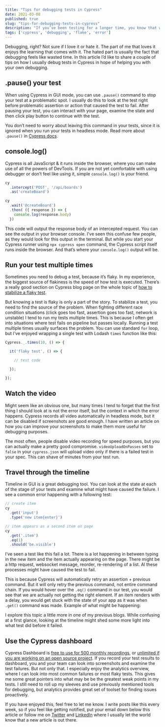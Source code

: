 ```yaml
---
title: "Tips for debugging tests in Cypress"
date: 2021-03-08
published: true
slug: "tips-for-debugging-tests-in-cypress"
description: "If you’ve been testing for a longer time, you know that writing a test is only half of the story. The other half is maintenance. I share a couple of ways you can debug your tests in Cypress in my latest article."
tags: ['cypress', 'debugging', 'flake', 'error']
---
```


Debugging, right? Not sure if I love it or hate it. The part of me that loves it enjoys the learning that comes with it. The hated part is usually the fact that debugging feels like wasted time. In this article I’d like to share a couple of tips on how I usually debug tests in Cypress in hope of helping you with your own debugging.

## .pause() your test
When using Cypress in GUI mode, you can use `.pause()` command to stop your test at a problematic spot. I usually do this to look at the test right before problematic assertion or action that caused the test to fail. After pausing your test, you can interact with your page, examine the state and then click play button to continue with the test.

<v-video alt=".pause() command in action" src="pause.mp4"></v-video>

You don’t need to worry about leaving this command in your tests, since it is ignored when you run your tests in headless mode. Read more about `.pause()` in [Cypress docs](https://docs.cypress.io/api/commands/pause.html#Syntax).

## console.log()
Cypress is all JavaScript & it runs inside the browser, where you can make use of all the powers of DevTools. If you are not yet comfortable with using debugger or don’t feel like using it, simple `console.log()` is your friend.

```js
cy
  .intercept('POST', '/api/boards')
  .as('createBoard')

cy
  .wait('@createBoard')
  .then( ({ response }) => {
    console.log(response.body)
  })

```
This code will output the response body of an intercepted request. You can see the output in your browser console. I’ve seen this confuse few people, as they would look for this output in the terminal. But while you start your Cypress runner using `npx cypress open` command, the Cypress script itself runs inside the browser. And that’s where your `console.log()` output will be.

## Run your test multiple times
Sometimes you need to debug a test, because it’s flaky. In my experience, the biggest source of flakiness is the speed of how test is executed. There’s a really good section on Cypress blog page on the whole topic of [how to stabilize a flaky test](https://cypress.io/blog/tag/flake/).

But knowing a test is flaky is only a part of the story. To stabilize a test, you need to find the source of the problem. When fighting different race condition situations (click goes too fast, assertion goes too fast, network is unstable) I tend to run my tests multiple times. This is because I often get into situations where test fails on pipeline but passes locally. Running a test multiple times usually surfaces the problem. You can use standard `for` loop, but I’ve enjoyed wrapping a single test with Lodash `times` function like this:

```js
Cypress._.times(10, () => {

  it('flaky test', () => {

    // test code

  });

});
```
## Watch the video
Might seem like an obvious one, but many times I tend to forget that the first thing I should look at is not the error itself, but the context in which the error happens. Cypress records all video automatically in headless mode, but it can be disabled if screenshots are good enough. I have written an article on <nuxt-link to="/improve-your-error-screenshots-in-cypress">how you can improve your screenshots</nuxt-link> to make them more useful for debugging purposes.

The most often, people disable video recording for speed purposes, but you can actually make a pretty good compromise. `videoUploadOnPasses` set to `false` in your `cypress.json` will upload video only if there is a failed test in your spec. This can shave of minutes from your test run.

## Travel through the timeline
Timeline in GUI is a great debugging tool. You can look at the state at each of the stage of your tests and examine what might have caused the failure. I see a common error happening with a following test:
```js
// create item
cy
  .get('input')
  .type('new item{enter}')

// item appears as a second item on page
cy
  .get('.item')
  .eq(1)
  .should('be.visible')
```
I’ve seen a test like this fail a lot. There is a lot happening in between typing in the new item and the item actually appearing on the page. There might be a http request, websocket message, reorder, re-rendering of a list. Al these processes might have caused the test to fail.

This is because Cypress will automatically retry an assertion + previous command. But it will only retry the previous command, not entire command chain. If you would hover over the `.eq()` command in our test, you would see that we are actually not getting the right element. If an item renders with a delay, you would get stuck with the state of your app as it was when `.get()` command was made. Example of what might be happening:

<v-video alt="Failing assertion on .eq() command" src="list.mp4"></v-video>

I explore this topic a little more in one of my <nuxt-link to="testing-lists-of-items">previous blogs</nuxt-link>. While confusing at a first glance, looking at the timeline might shed some more light into what test did before it failed.

## Use the Cypress dashboard
Cypress Dashboard is [free to use for 500 monthly recordings](https://www.cypress.io/pricing/), or [unlimited if you are working on an open source project](https://www.cypress.io/oss-plan/). If you record your test results to dashboard, you and your team can look into screenshots and examine the test failures. But not only that. I especially enjoy the analytics overview, where I can look into most common failures or most flaky tests. This gives me some great pointers into what may be be the greatest weak points in my tests. I still need to roll up my sleeves and use previously mentioned tools for debugging, but analytics provides great set of toolset for finding issues proactively.

If you have enjoyed this, feel free to let me know. I write posts like this every week, so if you feel like getting notified, put your email down below this article or follow me on [Twitter](https://twitter.com/filip_hric/) and [LinkedIn](https://www.linkedin.com/in/filip-hric-11a5b1126/) where I usually let the world know that a new article is out there.